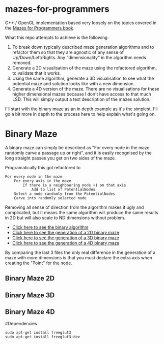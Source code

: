 # mazes-for-programmers
C++ / OpenGL implementation based very loosely on the topics covered in the [Mazes for Programmers book](https://pragprog.com/book/jbmaze/mazes-for-programmers).

What this repo attempts to achieve is the following:

1. To break down typically described maze generation algorithms and to refactor them so that they are agnostic of any sense of Up/Down/Left/Rights. Any "dimensionality" in the algorithm needs removed.
2. Generate a 2D visualisation of the maze using the refactored algorithm, to validate that it works.
3. Using the same algorithm, generate a 3D visualisation to see what the potential maze and solution looks like with a new dimension.
4. Generate a 4D version of the maze. There are no visualisations for these higher dimensional mazes because I don't have access to that much LSD. This will simply output a text description of the mazes solution.

I'll start with the binary maze as an in depth example as it's the simplest. I'll go a bit more in depth to the process here to help explain what's going on.

# Binary Maze

A binary maze can simply be described as "For every node in the maze randomly carve a passage up or right", and it is easily recognised by the long straight passes you get on two sides of the maze. 

Programatically this got refactored to

    For every node in the maze
        For every axis in the maze
            If there is a neighbouring node +1 on that axis
                Add to list of PotentialNodes
        Select a node randomly from the PotentialNodes
        Carve into randomly selected node

Removing all sense of direction from the algorithm makes it ugly and complicated, but it means the same algorithm will produce the same results in 2D but will also scale to ND dimensions without problem.

- [Click here to see the binary algorithm](src/mazebinary.h)
- [Click here to see the generation of a 2D binary maze](src/binary2dgrid.cpp)
- [Click here to see the generation of a 3D binary maze](src/binary3dgrid.cpp)
- [Click here to see the generation of a 4D binary maze](src/binary4d.cpp)

By comparing the last 3 files the only real difference in the generation of a maze with more dimensions is that you must declare the extra axis when creating the "Point" for the node. 

## Binary Maze 2D

## Binary Maze 3D

## Binary Maze 4D

#Dependencies

    sudo apt-get install freeglut3
    sudo apt-get install freeglut3-dev
